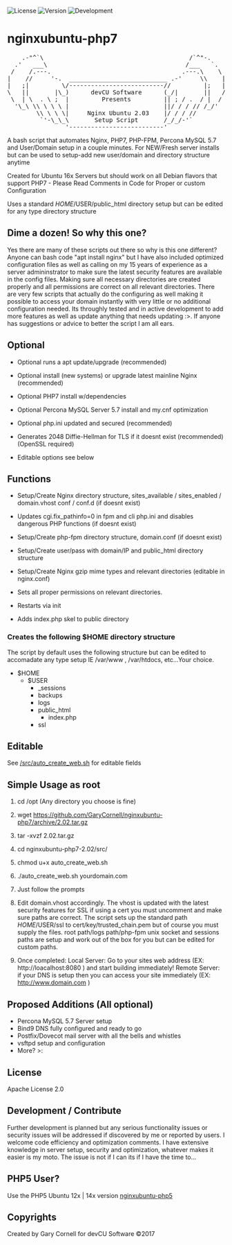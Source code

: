 ![License](https://img.shields.io/badge/License-Apache%202.0-blue.svg)  ![Version](https://img.shields.io/badge/Version-2.03-blue.svg)  ![Development](https://img.shields.io/badge/Development-Active-blue.svg)

# nginxubuntu-php7

<pre>
    .-"^`\                                        /`^"-.
  .'   ___\                                      /___   `.
 /    /.---.                                    .---.\    \
|    //     '-.  ___________________________ .-'     \\    |
|   ;|         \/--------------------------//         |;   |
\   ||       |\_)      devCU Software      (_/|       ||   /
 \  | \  . \ ;  |         Presents         || ; / .  / |  /
  '\_\ \\ \ \ \ |                          ||/ / / // /_/'
        \\ \ \ \|     Nginx Ubuntu 2.03    |/ / / //
         `'-\_\_\       Setup Script       /_/_/-'`
                '--------------------------'
</pre>

A bash script that automates Nginx, PHP7,  PHP-FPM, Percona MySQL 5.7 and User/Domain setup in a couple minutes. For NEW/Fresh server installs but can be used to setup-add new user/domain and directory structure anytime

Created for Ubuntu 16x Servers but should work on all Debian flavors that support PHP7 - Please Read Comments in Code for Proper or custom Configuration

Uses a standard $HOME/$USER/public_html directory setup but can be edited for any type directory structure

## Dime a dozen! So why this one?

Yes there are many of these scripts out there so why is this one different? Anyone can bash code "apt install nginx" but I have also included optimized configuration files as well as calling on my 15 years of experience as a server admininstrator to make sure the latest security features are available in the config files. Making sure all necessary directories are created properly and all permissions are correct on all relevant directories. There are very few scripts that actually do the configuring as well making it possible to access your domain instantly with very little or no additional configuration needed. Its throughly tested and in active development to add more features as well as update anything that needs updating :>. If anyone has suggestions or advice to better the script I am all ears.

## Optional

- Optional runs a apt update/upgrade (recommended)

- Optional install (new systems) or upgrade latest mainline Nginx (recommended)

- Optional PHP7 install w/dependencies

- Optional Percona MySQL Server 5.7 install and my.cnf optimization

- Optional php.ini updated and secured (recommended)

- Generates 2048 Diffie-Hellman for TLS if it doesnt exist (recommended)(OpenSSL required)

- Editable options see below

## Functions

- Setup/Create Nginx directory structure, sites_available / sites_enabled / domain.vhost conf / conf.d (if doesnt exist)

- Updates cgi.fix_pathinfo=0 in fpm and cli php.ini and disables dangerous PHP functions (if doesnt exist)

- Setup/Create php-fpm directory structure, domain.conf (if doesnt exist)

- Setup/Create user/pass with domain/IP and public_html directory structure

- Setup/Create Nginx gzip mime types and relevant directories (editable in nginx.conf)

- Sets all proper permissions on relevant directories.

- Restarts via init

- Adds index.php skel to public directory


### Creates the following $HOME directory structure

The script by default uses the following structure but can be edited to accomadate any type setup IE /var/www , /var/htdocs, etc...Your choice.

* $HOME
    * $USER
        * _sessions
        * backups
        * logs
        * public_html
             * index.php
        * ssl
        
        
## Editable

See [/src/auto_create_web.sh](https://github.com/GaryCornell/nginxubuntu-php7/blob/master/src/auto_create_web.sh) for editable fields

## Simple Usage as root

1. cd /opt  (Any directory you choose is fine)

2. wget https://github.com/GaryCornell/nginxubuntu-php7/archive/2.02.tar.gz

3. tar -xvzf 2.02.tar.gz

4. cd nginxubuntu-php7-2.02/src/

5. chmod u+x auto_create_web.sh

6. ./auto_create_web.sh yourdomain.com

7. Just follow the prompts

8. Edit domain.vhost accordingly. The vhost is updated with the latest security features for SSL if using a cert you must uncomment and make sure paths are correct. The script sets up the standard path $HOME/$USER/ssl to cert/key/trusted_chain.pem but of course you must supply the files. root path/logs path/php-fpm unix socket and sessions paths are setup and work out of the box for you but can be edited for custom paths.

9. Once completed:
Local Server: Go to your sites web address (EX: http://loacalhost:8080 ) and start building immediately!
Remote Server: if your DNS is setup then you can access your site immediately (EX: http://www.domain.com )

## Proposed Additions (All optional)
- Percona MySQL 5.7 Server setup
- Bind9 DNS fully configured and ready to go
- Postfix/Dovecot mail server with all the bells and whistles
- vsftpd setup and configuration
- More? >:

## License

Apache License 2.0

## Development / Contribute

Further development is planned but any serious functionality issues or security issues will be addressed if discovered by me or reported by users. I welcome code efficiency and optimization comments. I have extensive knowledge in server setup, security and optimization, whatever makes it easier is my moto. The issue is not if I can its if I have the time to...

## PHP5 User?

Use the PHP5 Ubuntu 12x | 14x version [nginxubuntu-php5](https://github.com/GaryCornell/nginxubuntu-php5)

## Copyrights

Created by Gary Cornell for devCU Software ©2017
